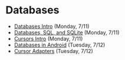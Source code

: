 # Databases

- [Databases Intro](https://github.com/ga-adi-nyc/Course-Materials/tree/master/lessons/databases/databases-intro) (Monday, 7/11)
- [Databases, SQL, and SQLite](https://github.com/ga-adi-nyc/Course-Materials/tree/master/lessons/databases/sqlite-lesson) (Monday, 7/11)
- [Cursors Intro](https://github.com/ga-adi-nyc/Course-Materials/tree/master/lessons/databases/cursors-intro) (Monday, 7/11)
- [Databases in Android](https://github.com/ga-adi-nyc/Course-Materials/tree/master/lessons/databases/databases-in-android) (Tuesday, 7/12)
- [Cursor Adapters](https://github.com/ga-adi-nyc/Course-Materials/tree/master/lessons/databases/cursor-adapters-lesson) (Tuesday, 7/12)
